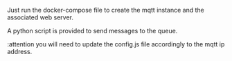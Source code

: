 Just run the docker-compose file to create the mqtt instance and the associated web server.

A python script is provided to send messages to the queue.

:attention you will need to update the config.js file accordingly to the mqtt ip address.


